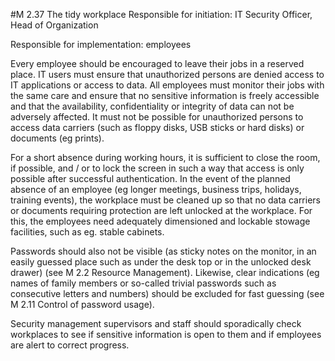 #M 2.37 The tidy workplace
Responsible for initiation: IT Security Officer, Head of Organization

Responsible for implementation: employees

Every employee should be encouraged to leave their jobs in a reserved place. IT users must ensure that unauthorized persons are denied access to IT applications or access to data. All employees must monitor their jobs with the same care and ensure that no sensitive information is freely accessible and that the availability, confidentiality or integrity of data can not be adversely affected. It must not be possible for unauthorized persons to access data carriers (such as floppy disks, USB sticks or hard disks) or documents (eg prints).

For a short absence during working hours, it is sufficient to close the room, if possible, and / or to lock the screen in such a way that access is only possible after successful authentication. In the event of the planned absence of an employee (eg longer meetings, business trips, holidays, training events), the workplace must be cleaned up so that no data carriers or documents requiring protection are left unlocked at the workplace. For this, the employees need adequately dimensioned and lockable stowage facilities, such as eg. stable cabinets.

Passwords should also not be visible (as sticky notes on the monitor, in an easily guessed place such as under the desk top or in the unlocked desk drawer) (see M 2.2 Resource Management). Likewise, clear indications (eg names of family members or so-called trivial passwords such as consecutive letters and numbers) should be excluded for fast guessing (see M 2.11 Control of password usage).

Security management supervisors and staff should sporadically check workplaces to see if sensitive information is open to them and if employees are alert to correct progress.



